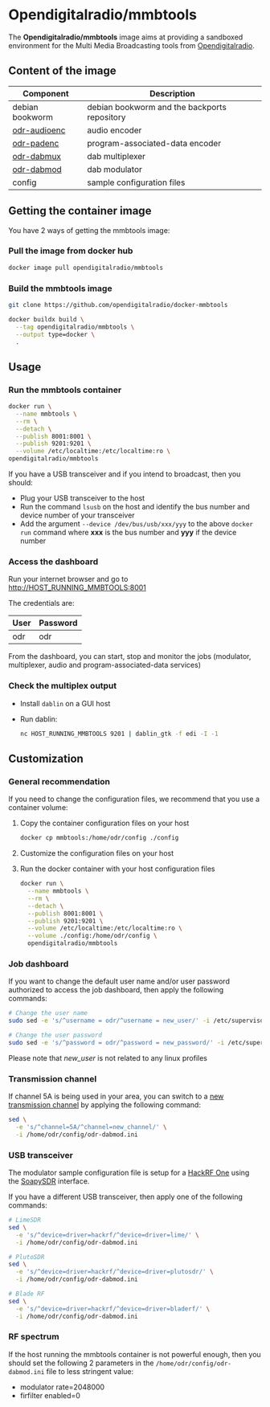 # Opendigitalradio/mmbtools

The **Opendigitalradio/mmbtools** image aims at providing a sandboxed
environment for the Multi Media Broadcasting tools from
[Opendigitalradio](https://www.opendigitalradio.org/mmbtools).

## Content of the image

| Component | Description |
| --------- | ----------- |
| debian bookworm | debian bookworm and the backports repository |
| [odr-audioenc](https://github.com/opendigitalradio/odr-audioenc) | audio encoder |
| [odr-padenc](https://github.com/opendigitalradio/odr-padenc) | program-associated-data encoder |
| [odr-dabmux](https://github.com/opendigitalradio/odr-dabmux) | dab multiplexer |
| [odr-dabmod](https://github.com/opendigitalradio/odr-dabmod) | dab modulator |
| config | sample configuration files |

## Getting the container image

You have 2 ways of getting the mmbtools image:

### Pull the image from docker hub

```bash
docker image pull opendigitalradio/mmbtools
```

### Build the mmbtools image

```bash
git clone https://github.com/opendigitalradio/docker-mmbtools
```

```bash
docker buildx build \
  --tag opendigitalradio/mmbtools \
  --output type=docker \
  .
```

## Usage

### Run the mmbtools container

```bash
docker run \
  --name mmbtools \
  --rm \
  --detach \
  --publish 8001:8001 \
  --publish 9201:9201 \
  --volume /etc/localtime:/etc/localtime:ro \
opendigitalradio/mmbtools
```

If you have a USB transceiver and if you intend to broadcast, then you should:

- Plug your USB transceiver to the host
- Run the command `lsusb` on the host and identify the bus number and device number of your transceiver
- Add the argument `--device /dev/bus/usb/xxx/yyy` to the above `docker run` command where **xxx** is the bus number and **yyy** if the device number

### Access the dashboard

Run your internet browser and go to
<http://HOST_RUNNING_MMBTOOLS:8001>

The credentials are:

| User | Password |
| ---  | -------- |
| odr  | odr      |

From the dashboard, you can start, stop and monitor the jobs
(modulator, multiplexer, audio and program-associated-data
services)

### Check the multiplex output

- Install `dablin` on a GUI host
- Run dablin:

  ```bash
  nc HOST_RUNNING_MMBTOOLS 9201 | dablin_gtk -f edi -I -1
  ```

## Customization

### General recommendation

If you need to change the configuration files, we recommend that you use a container volume:

1. Copy the container configuration files on your host

   ```bash
   docker cp mmbtools:/home/odr/config ./config
   ```

1. Customize the configuration files on your host

1. Run the docker container with your host configuration files

   ```bash
   docker run \
     --name mmbtools \
     --rm \
     --detach \
     --publish 8001:8001 \
     --publish 9201:9201 \
     --volume /etc/localtime:/etc/localtime:ro \
     --volume ./config:/home/odr/config \
     opendigitalradio/mmbtools
   ```

### Job dashboard

If you want to change the default user name and/or user password authorized to access the job dashboard, then apply the following commands:

```bash
# Change the user name
sudo sed -e 's/^username = odr/^username = new_user/' -i /etc/supervisor/supervisord.conf

# Change the user password
sudo sed -e 's/^password = odr/^password = new_password/' -i /etc/supervisor/supervisord.conf
```

Please note that *new_user* is not related to any linux profiles

### Transmission channel

If channel 5A is being used in your area, you can switch to a [new transmission channel](http://www.wohnort.org/config/freqs.html) by applying the following command:

```bash
sed \
  -e 's/^channel=5A/^channel=new_channel/' \
  -i /home/odr/config/odr-dabmod.ini
```

### USB transceiver

The modulator sample configuration file is setup for a [HackRF One](https://greatscottgadgets.com/hackrf/one/) using the [SoapySDR](https://github.com/pothosware/SoapySDR/wiki) interface.

If you have a different USB transceiver, then apply one of the following commands:

```bash
# LimeSDR
sed \
  -e 's/^device=driver=hackrf/^device=driver=lime/' \
  -i /home/odr/config/odr-dabmod.ini

# PlutoSDR
sed \
  -e 's/^device=driver=hackrf/^device=driver=plutosdr/' \
  -i /home/odr/config/odr-dabmod.ini

# Blade RF
sed \
  -e 's/^device=driver=hackrf/^device=driver=bladerf/' \
  -i /home/odr/config/odr-dabmod.ini
```

### RF spectrum

If the host running the mmbtools container is not powerful enough, then you should set the following 2 parameters in the `/home/odr/config/odr-dabmod.ini` file to less stringent value:

- modulator rate=2048000
- firfilter enabled=0
